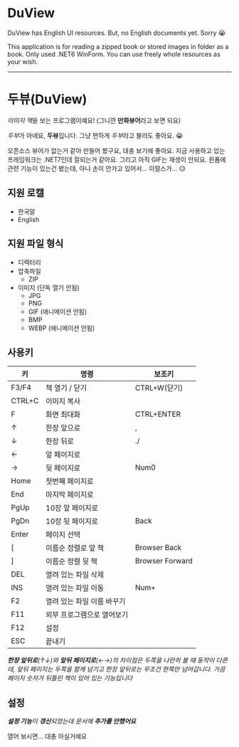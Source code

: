 
# DuView
DuView has English UI resources. But, no English documents yet. Sorry 😭

This application is for reading a zipped book or stored images in folder as a book. Only used .NET6 WinForm. You can use freely whole resources as your wish.

---

# 두뷰(DuView)
*이미지 책*을 보는 프로그램이예요! (그니깐 **만화뷰어**라고 보면 되요)

*두부*가 아녜요, **두뷰**입니다. 그냥 편하게 *두부*라고 불러도 좋아요. 😭

오픈소스 뷰어가 없는거 같아 만들어 봤구요, 대충 보기에 좋아요. 지금 사용하고 있는 프레임워크는 .NET7인데 잘되는거 같아요. 
그리고 아직 GIF는 재생이 안되요. 윈폼에 관련 기능이 있는건 봤는데, 아니 손이 안가고 있어서... 이럴스가... 😥

## 지원 로캘
* 한국말
* English

## 지원 파일 형식
* 디렉터리
* 압축파일
	* ZIP
* 이미지 (단독 열기 안됨)
	* JPG
	* PNG
	* GIF (애니메이션 안됨)
	* BMP
    * WEBP (애니메이션 안됨)

## 사용키 
| 키      | 명령              | 보조키             |
|--------|-----------------|-----------------|
| F3/F4  | 책 열기 / 닫기       | CTRL+W(닫기)      
| CTRL+C | 이미지 복사          ||
| F      | 화면 최대화          | CTRL+ENTER      |
| ↑      | 한장 앞으로          | ,               |
| ↓      | 한장 뒤로           | ./              |
| ←      | 앞 페이지로          ||
| →      | 뒷 페이지로          | Num0            |
| Home   | 첫번째 페이지로        ||
| End    | 마지막 페이지로        ||
| PgUp   | 10장 앞 페이지로      ||
| PgDn   | 10장 뒷 페이지로      | Back            |
| Enter  | 페이지 선택          ||
| [      | 이름순 정렬로 앞 책     | Browser Back    |
| ]      | 이름순 정렬 뒷 책      | Browser Forward |
| DEL    | 열려 있는 파일 삭제     ||
| INS | 열려 있는 파일 이동     | Num+            |
| F2     | 열려 있는 파일 이름 바꾸기 ||
| F11    | 외부 프로그램으로 열어보기  ||
| F12    | 설정              ||
| ESC    | 끝내기             ||

***한장 앞뒤로**(↑↓)와 **앞뒤 페이지로**(←→)의 차이점은 두쪽을 나란히 볼 때 동작이 다른데, 앞뒤 페이지는 두쪽을 함께 넘기고 한장 앞뒤로는 무조건 한쪽만 넘어갑니다. 가끔 페이지 숫자가 뒤틀린 책이 있어 있는 기능입니다*


## 설정
***설정 기능**이 **갱신**되었는데 문서에 **추가를 안했어요***

열어 보시면... 대충 아실거예요